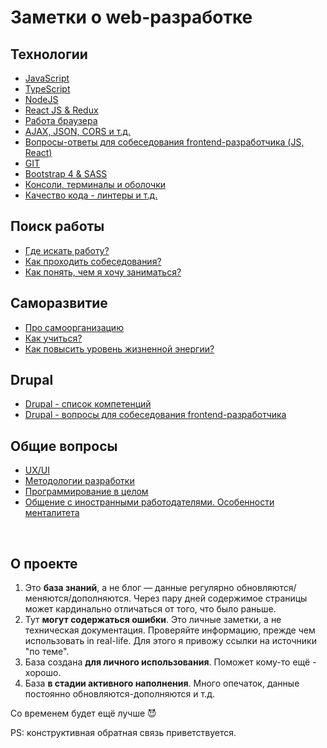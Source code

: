 # Заметки о web-разработке #

## Технологии ##
- [JavaScript](/Pages/JS/Interview%20questions%20-%20JS.md)
- [TypeScript](/Pages/JS/TypeScript.md)
- [NodeJS](/Pages/JS/NodeJS.md)
- [React JS & Redux](/Pages/JS/Interview%20questions%20-%20React%20JS.md)
- [Работа браузера](/Pages/WebDeveloping/Browser.md)
- [AJAX, JSON, CORS и т.д.](/Pages/WebDeveloping/Ajax.md)
- [Вопросы-ответы для собеседования frontend-разработчика (JS, React)](/Pages/JobSearch/Interview%20questions%20-%20Questions.md)
- [GIT](/Pages/GIT.md)
- [Bootstrap 4 & SASS](/Pages/WebDeveloping/Interview%20%20questions%20-%20HTML-CSS.md)
- [Консоли, терминалы и оболочки](/Pages/Console.md)
- [Качество кода - линтеры и т.д.](/Pages/JS/Code%20quality%20JS.md)

## Поиск работы ##
- [Где искать работу?](/Pages/JobSearch/HR-company.md)
- [Как проходить собеседования?](/Pages/JobSearch/Interview%20-%20notes.md)
- [Как понять, чем я хочу заниматься?](/Pages/JobSearch/Destination.md)

## Саморазвитие ##
- [Про самоорганизацию](/Pages/SelfOrgainzation/Self-organization.md)
- [Как учиться?](/Pages/SelfOrgainzation/Learning.md)
- [Как повысить уровень жизненной энергии?](/Pages/SelfOrgainzation/Energy.md)

## Drupal ##
- [Drupal - список компетенций](/Pages/Drupal/List%20of%20competencies%20-%20Drupal.md)
- [Drupal - вопросы для собеседования frontend-разработчика](/Pages/Drupal/Interview%20questions%20-%20Drupal%207-8.md)

## Общие вопросы ##
- [UX/UI](/Pages/UxUi.md)
- [Методологии разработки](/Pages/Programming/Methodology.md)
- [Программирование в целом](/Pages/Programming/Interview%20questions%20-%20Programming.md)
- [Общение с иностранными работодателями. Особенности менталитета](/Pages/Foreign%20mentality.md)

<br>

## О проекте ##
  1) Это **база знаний**, а не блог — данные регулярно обновляются/меняются/дополняются. Через пару дней содержимое страницы может кардинально отличаться от того, что было раньше.
  1) Тут **могут содержаться ошибки**. Это личные заметки, а не техническая документация. Проверяйте информацию, прежде чем использовать in real-life. Для этого я привожу ссылки на источники "по теме".
  1) База создана **для личного использования**. Поможет кому-то ещё - хорошо.
  1) База **в стадии активного наполнения**. Много опечаток, данные постоянно обновляются-дополняются и т.д. 

Со временем будет ещё лучше :smiling_imp: 

PS: конструктивная обратная связь приветствуется.

